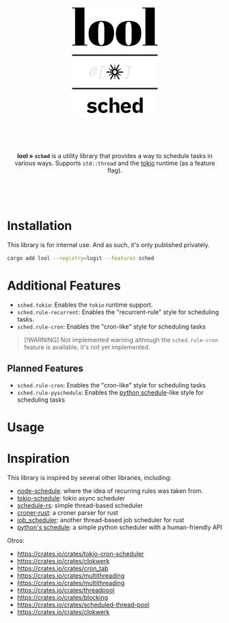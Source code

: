 <p align="center"><img src="../../.github/img/logo-tokio-sched.svg" height="256"></p>

<br>
<br>
<br>

<p align="center">
<b>lool » <code>sched</code></b> is a utility library that provides a way to schedule tasks in various ways. Supports <code>std::thread</code> and the <a href="https://tokio.rs">tokio</a> runtime (as a feature flag).
</p>


<br>
<br>
<br>

# Installation

This library is for internal use. And as such, it's only published privately. 

```bash
cargo add lool --registry=lugit --features sched
```

# Additional Features

- `sched.tokio`: Enables the `tokio` runtime support.
- `sched.rule-recurrent`: Enables the "recurrent-rule" style for scheduling tasks.
- `sched.rule-cron`: Enables the "cron-like" style for scheduling tasks

> [!WARNING] Not implemented warning
> although the `sched.rule-cron` feature is available, it's not yet implemented.

## Planned Features

- `sched.rule-cron`: Enables the "cron-like" style for scheduling tasks
- `sched.rule-pyschedule`: Enables the [python schedule](https://pypi.org/project/schedule/)-like
  style for scheduling tasks

# Usage

<!-- 
TODO 
-->


# Inspiration

This library is inspired by several other libraries, including:

- [node-schedule](https://github.com/node-schedule/node-schedule?tab=readme-ov-file#recurrence-rule-scheduling): 
  where the idea of recurring rules was taken from.
- [tokio-schedule](https://github.com/dedefer/tokio_schedule): tokio async scheduler
- [schedule-rs](https://github.com/mehcode/schedule-rs): simple thread-based scheduler
- [croner-rust](https://github.com/hexagon/croner-rust): a croner parser for rust
- [job_scheduler](https://github.com/lholden/job_scheduler): another thread-based job scheduler for
  rust
- [python's schedule](https://pypi.org/project/schedule/): a simple python scheduler with 
  a human-friendly API


Otros:

- https://crates.io/crates/tokio-cron-scheduler
- https://crates.io/crates/clokwerk
- https://crates.io/crates/cron_tab
- https://crates.io/crates/multithreading
- https://crates.io/crates/multithreading
- https://crates.io/crates/threadpool
- https://crates.io/crates/blocking
- https://crates.io/crates/scheduled-thread-pool
- https://crates.io/crates/clokwerk
